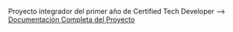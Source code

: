 Proyecto integrador del primer año de Certified Tech Developer --> [Documentación Completa del Proyecto](https://docs.google.com/document/d/18AaZK-cu5huppdX4dIgQmANXd-QrzNHBusF2Yezoyrs/edit?usp=sharing)
